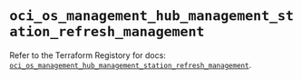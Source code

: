 # `oci_os_management_hub_management_station_refresh_management`

Refer to the Terraform Registory for docs: [`oci_os_management_hub_management_station_refresh_management`](https://registry.terraform.io/providers/oracle/oci/6.18.0/docs/resources/os_management_hub_management_station_refresh_management).
